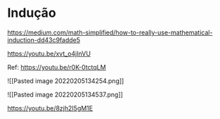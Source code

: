 # Indução

https://medium.com/math-simplified/how-to-really-use-mathematical-induction-dd43c9fadde5

https://youtu.be/xvt_o4jInVU

Ref: https://youtu.be/r0K-0tctqLM

![[Pasted image 20220205134254.png]]

![[Pasted image 20220205134537.png]]

https://youtu.be/8zjh2I5gM1E

